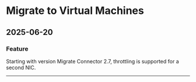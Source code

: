 # Migrate to Virtual Machines

## 2025-06-20

### Feature

Starting with version Migrate Connector 2.7, throttling is supported for a second NIC.

---
